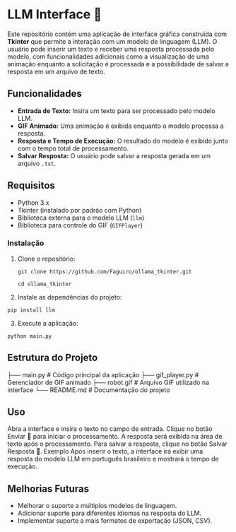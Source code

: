 # LLM Interface 🤖

Este repositório contém uma aplicação de interface gráfica construída com **Tkinter** que permite a interação com um modelo de linguagem (LLM). O usuário pode inserir um texto e receber uma resposta processada pelo modelo, com funcionalidades adicionais como a visualização de uma animação enquanto a solicitação é processada e a possibilidade de salvar a resposta em um arquivo de texto.

## Funcionalidades

- **Entrada de Texto:** Insira um texto para ser processado pelo modelo LLM.
- **GIF Animado:** Uma animação é exibida enquanto o modelo processa a resposta.
- **Resposta e Tempo de Execução:** O resultado do modelo é exibido junto com o tempo total de processamento.
- **Salvar Resposta:** O usuário pode salvar a resposta gerada em um arquivo `.txt`.

## Requisitos

- Python 3.x
- Tkinter (instalado por padrão com Python)
- Biblioteca externa para o modelo LLM (`llm`)
- Biblioteca para controle do GIF (`GIFPlayer`)

### Instalação

1. Clone o repositório:

   ```git clone https://github.com/Faguiro/ollama_tkinter.git```
   
   ```cd ollama_tkinter```

2. Instale as dependências do projeto:

```pip install llm```


3. Execute a aplicação:

```python main.py```

## Estrutura do Projeto

├── main.py                # Código principal da aplicação
├── gif_player.py          # Gerenciador de GIF animado
├── robot.gif              # Arquivo GIF utilizado na interface
└── README.md              # Documentação do projeto


## Uso
Abra a interface e insira o texto no campo de entrada.
Clique no botão Enviar 🚀 para iniciar o processamento.
A resposta será exibida na área de texto após o processamento.
Para salvar a resposta, clique no botão Salvar Resposta 💾.
Exemplo
Após inserir o texto, a interface irá exibir uma resposta do modelo LLM em português brasileiro e mostrará o tempo de execução.


## Melhorias Futuras
- Melhorar o suporte a múltiplos modelos de linguagem.
- Adicionar suporte para diferentes idiomas na resposta do LLM.
- Implementar suporte a mais formatos de exportação (JSON, CSV).
